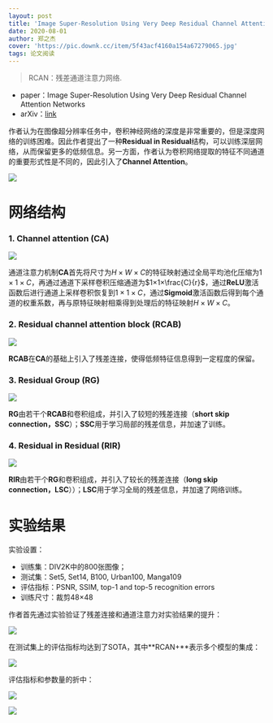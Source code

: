 ```yaml
---
layout: post
title: 'Image Super-Resolution Using Very Deep Residual Channel Attention Networks'
date: 2020-08-01
author: 郑之杰
cover: 'https://pic.downk.cc/item/5f43acf4160a154a67279065.jpg'
tags: 论文阅读
---
```


> RCAN：残差通道注意力网络.

- paper：Image Super-Resolution Using Very Deep Residual Channel Attention Networks
- arXiv：[link](https://arxiv.org/abs/1807.02758)


作者认为在图像超分辨率任务中，卷积神经网络的深度是非常重要的，但是深度网络的训练困难。因此作者提出了一种**Residual in Residual**结构，可以训练深层网络，从而保留更多的低频信息。另一方面，作者认为卷积网络提取的特征不同通道的重要形式性是不同的，因此引入了**Channel Attention**。

![](https://pic.downk.cc/item/5f43b369160a154a672d7dd4.jpg)

# 网络结构

### 1. Channel attention (CA)

![](https://pic.downk.cc/item/5f43b3fa160a154a672e025c.jpg)

通道注意力机制**CA**首先将尺寸为$H×W×C$的特征映射通过全局平均池化压缩为$1×1×C$，再通过通道下采样卷积压缩通道为$1×1×\frac{C}{r}$，通过**ReLU**激活函数后进行通道上采样卷积恢复到$1×1×C$，通过**Sigmoid**激活函数后得到每个通道的权重系数，再与原特征映射相乘得到处理后的特征映射$H×W×C$。

### 2. Residual channel attention block (RCAB)

![](https://pic.downk.cc/item/5f43b40b160a154a672e146c.jpg)

**RCAB**在**CA**的基础上引入了残差连接，使得低频特征信息得到一定程度的保留。

### 3. Residual Group (RG)

![](https://pic.downk.cc/item/5f43b426160a154a672e2ec2.jpg)

**RG**由若干个**RCAB**和卷积组成，并引入了较短的残差连接（**short skip connection，SSC**）；**SSC**用于学习局部的残差信息，并加速了训练。

### 4. Residual in Residual (RIR)

![](https://pic.downk.cc/item/5f43b46e160a154a672e76e0.jpg)

**RIR**由若干个**RG**和卷积组成，并引入了较长的残差连接（**long skip connection，LSC**））；**LSC**用于学习全局的残差信息，并加速了网络训练。

# 实验结果
实验设置：
- 训练集：DIV2K中的800张图像；
- 测试集：Set5, Set14, B100, Urban100, Manga109
- 评估指标：PSNR, SSIM,  top-1 and top-5 recognition errors
- 训练尺寸：裁剪48×48

作者首先通过实验验证了残差连接和通道注意力对实验结果的提升：

![](https://pic.downk.cc/item/5f43b857160a154a6731ddc3.jpg)

在测试集上的评估指标均达到了SOTA，其中**RCAN+**表示多个模型的集成：

![](https://pic.downk.cc/item/5f43ba6d160a154a6733c5d0.jpg)

评估指标和参数量的折中：

![](https://pic.downk.cc/item/5f43cdd5160a154a67451165.jpg)

![](https://pic.downk.cc/item/5f43bc36160a154a673580f3.jpg)